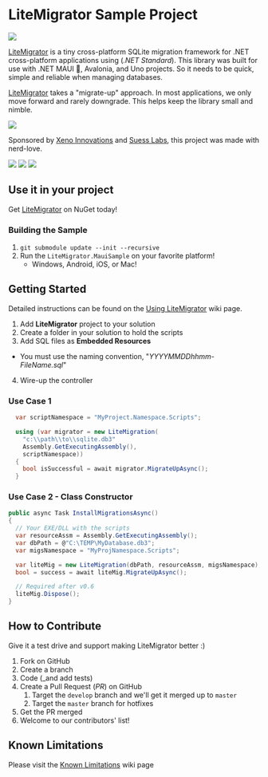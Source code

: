 # LiteMigrator Sample Project

[![](https://raw.githubusercontent.com/xenoinc/LiteMigrator/master/docs/logo.png)]()

[LiteMigrator](https://github.com/xenoinc/LiteMigrator) is a tiny cross-platform SQLite migration framework for .NET cross-platform applications using (_.NET Standard_). This library was built for use with .NET MAUI 🐒, Avalonia, and Uno projects. So it needs to be quick, simple and reliable when managing databases.

[LiteMigrator](https://github.com/xenoinc/LiteMigrator) takes a "migrate-up" approach. In most applications, we only move forward and rarely downgrade. This helps keep the library small and nimble.

[![](https://img.shields.io/nuget/v/Xeno.LiteMigrator?color=blue)](https://www.nuget.org/packages/Xeno.LiteMigrator/)

Sponsored by [Xeno Innovations](https://xenoinc.com) and [Suess Labs](https://suesslabs.com), this project was made with nerd-love.

![](docs/1-AvailableMigrations.png) ![](docs/2-NotInstalled.png) ![](docs/3-Installed.png)


## Use it in your project

Get [LiteMigrator](https://www.nuget.org/packages/Xeno.LiteMigrator) on NuGet today!

### Building the Sample

1. `git submodule update --init --recursive`
2. Run the `LiteMigrator.MauiSample` on your favorite platform!
   * Windows, Android, iOS, or Mac!

## Getting Started

Detailed instructions can be found on the [Using LiteMigrator](https://github.com/xenoinc/LiteMigrator/wiki/Using-LiteMigrator) wiki page.

1. Add **LiteMigrator** project to your solution
2. Create a folder in your solution to hold the scripts
3. Add SQL files as **Embedded Resources**
  * You must use the naming convention, "_YYYYMMDDhhmm-FileName.sql_"
4. Wire-up the controller

### Use Case 1

```cs
  var scriptNamespace = "MyProject.Namespace.Scripts";

  using (var migrator = new LiteMigration(
    "c:\\path\\to\\sqlite.db3"
    Assembly.GetExecutingAssembly(),
    scriptNamespace))
  {
    bool isSuccessful = await migrator.MigrateUpAsync();
  }
```

### Use Case 2 - Class Constructor

```cs
public async Task InstallMigrationsAsync()
{
  // Your EXE/DLL with the scripts
  var resourceAssm = Assembly.GetExecutingAssembly();
  var dbPath = @"C:\TEMP\MyDatabase.db3";
  var migsNamespace = "MyProjNamespace.Scripts";

  var liteMig = new LiteMigration(dbPath, resourceAssm, migsNamespace);
  bool = success = await liteMig.MigrateUpAsync();

  // Required after v0.6
  liteMig.Dispose();
}
```

## How to Contribute

Give it a test drive and support making LiteMigrator better :)

1. Fork on GitHub
2. Create a branch
3. Code (_and add tests)
4. Create a Pull Request (_PR_) on GitHub
   1. Target the ``develop`` branch and we'll get it merged up to ``master``
   2. Target the ``master`` branch for hotfixes
5. Get the PR merged
6. Welcome to our contributors' list!

## Known Limitations
Please visit the [Known Limitations](https://github.com/xenoinc/SQLiteMigrator/wiki/Known-Limitations) wiki page
